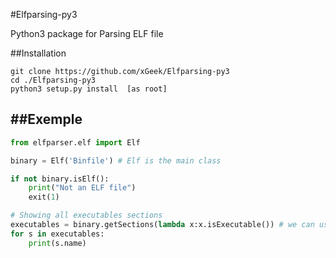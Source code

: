 #Elfparsing-py3

Python3 package for Parsing ELF file

##Installation


    git clone https://github.com/xGeek/Elfparsing-py3
    cd ./Elfparsing-py3
    python3 setup.py install  [as root]


##Exemple
-------

```python
from elfparser.elf import Elf

binary = Elf('Binfile') # Elf is the main class

if not binary.isElf():
	print("Not an ELF file")
	exit(1)

# Showing all executables sections
executables = binary.getSections(lambda x:x.isExecutable()) # we can use 'isWritable()' to select only writable sections ;)
for s in executables:
	print(s.name)
```